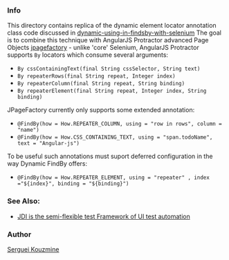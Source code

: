 ### Info

This directory contains replica of the dynamic element locator annotation class code discussed in [dynamic-using-in-findsby-with-selenium](http://stackoverflow.com/questions/26366094/dynamic-using-in-findsby-with-selenium)
The goal is to combine this technique with AngularJS Protractor advanced Page Objects [jpagefactory](https://github.<F12>com/henrrich/jpagefactory) - unlike 'core' Selenium, AngularJS Protractor supports `By` locators which consume several arguments:

* `By cssContainingText(final String cssSelector, String text)`
* `By repeaterRows(final String repeat, Integer index)`
* `By repeaterColumn(final String repeat, String binding)`
* `By repeaterElement(final String repeat, Integer index, String binding)`

JPageFactory currently only supports some extended annotation:

* `@FindBy(how = How.REPEATER_COLUMN, using = "row in rows", column = "name")`
* `@FindBy(how = How.CSS_CONTAINING_TEXT, using = "span.todoName", text = "Angular-js")`

To be useful such annotations must suport deferred configuration in the way Dynamic FindBy offers:

* `@FindBy(how = How.REPEATER_ELEMENT, using = "repeater" , index ="${index}", binding = "${binding}")`

### See Also:
 * [JDI is the semi-flexible test Framework of UI test automation](https://github.com/ggasoftware/gga-selenium-framework)

### Author
[Serguei Kouzmine](kouzmine_serguei@yahoo.com)
